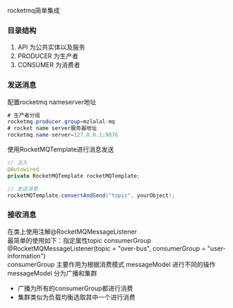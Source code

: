 rocketmq简单集成
<br/>
### 目录结构
1. API 为公共实体以及服务
2. PRODUCER 为生产者
3. CONSUMER 为消费者
### 发送消息
配置rocketmq nameserver地址
``` java
# 生产者分组
rocketmq.producer.group=mzlalal-mq
# rocket name server服务器地址
rocketmq.name-server=127.0.0.1:9876
```
使用RocketMQTemplate进行消息发送
``` java
// 注入
@Autowired
private RocketMQTemplate rocketMQTemplate;

// 发送消息
rocketMQTemplate.convertAndSend("topic", yourObject);
```
### 接收消息
在类上使用注解@RocketMQMessageListener
<br/>
最简单的使用如下：指定属性topic consumerGroup
<br/>@RocketMQMessageListener(topic = "over-bus", consumerGroup = "user-information")
<br/>consumerGroup 主要作用为根据消费模式 messageModel 进行不同的操作
<br/>messageModel 分为广播和集群
- 广播为所有的consumerGroup都进行消费
- 集群类似为负载均衡选取其中一个进行消费